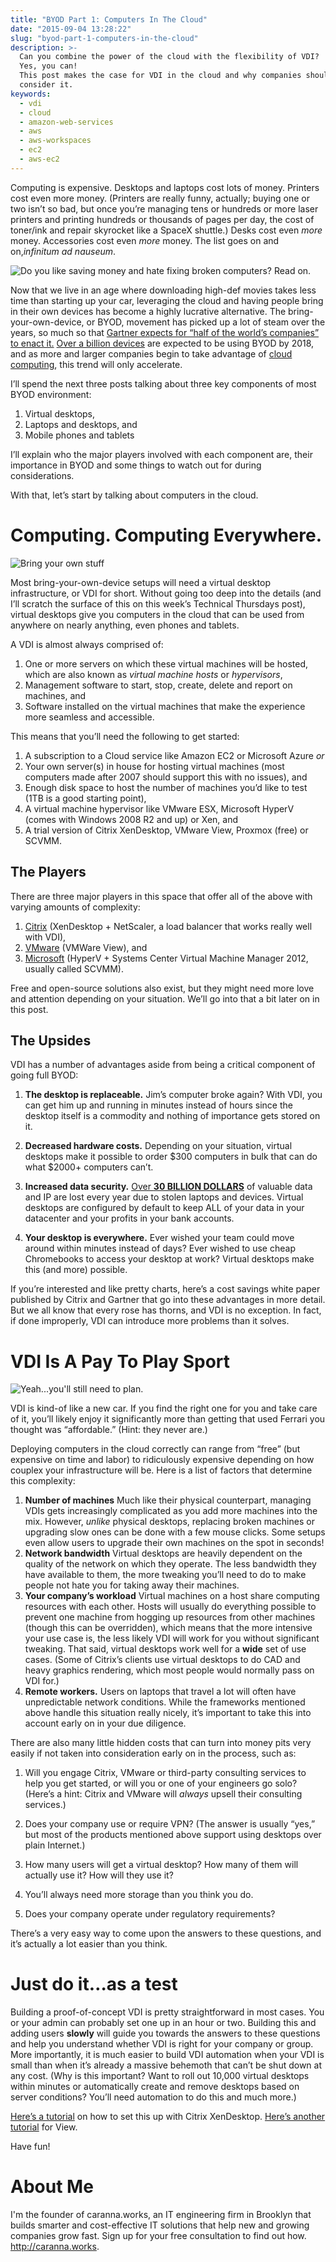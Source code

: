 ```yaml
---
title: "BYOD Part 1: Computers In The Cloud"
date: "2015-09-04 13:28:22"
slug: "byod-part-1-computers-in-the-cloud"
description: >-
  Can you combine the power of the cloud with the flexibility of VDI?
  Yes, you can!
  This post makes the case for VDI in the cloud and why companies should
  consider it.
keywords:
  - vdi
  - cloud
  - amazon-web-services
  - aws
  - aws-workspaces
  - ec2
  - aws-ec2
---
```


Computing is expensive. Desktops and laptops cost lots of money. Printers cost even more money. (Printers are really funny, actually; buying one or two isn’t so bad, but once you’re managing tens or hundreds or more laser printers and printing hundreds or thousands of pages per day, the cost of toner/ink and repair skyrocket like a SpaceX shuttle.) Desks cost even *more* money. Accessories cost even *more* money. The list goes on and on,*infinitum ad nauseum*.

![Do you like saving money and hate fixing broken computers? Read on.](http://www.funny-potato.com/blog/wp-content/uploads/2008/09/money-computers.jpg "")

Now that we live in an age where downloading high-def movies takes less time than starting up your car, leveraging the cloud and having people bring in their own devices has become a highly lucrative alternative. The bring-your-own-device, or BYOD, movement has picked up a lot of steam over the years, so much so that [Gartner expects for “half of the world’s companies” to enact it.](http://www.cio.com/article/2386248/byod/half-of-companies-will-require-byod-by-2017--gartner-says.html "") [Over a billion devices](http://www.eweek.com/mobile/byod-policies-bring-a-billion-devices-to-businesses-by-2018.html "") are expected to be using BYOD by 2018, and as more and larger companies begin to take advantage of [cloud computing](http://blog.caranna.works/2015/08/04/if-your-business-still-uses-servers-youre-probably-doing-it-wrong/ ""), this trend will only accelerate.

I’ll spend the next three posts talking about three key components of most BYOD environment:

1. Virtual desktops,
2. Laptops and desktops, and
3. Mobile phones and tablets

I’ll explain who the major players involved with each component are, their importance in BYOD and some things to watch out for during considerations.<!--more-->

With that, let’s start by talking about computers in the cloud.

# Computing. Computing Everywhere.

![Bring your own stuff](http://cdn2.hubspot.net/hub/80068/file-15697864-jpg/images/byod_(1).jpg "")

Most bring-your-own-device setups will need a virtual desktop infrastructure, or VDI for short. Without going too deep into the details (and I’ll scratch the surface of this on this week’s Technical Thursdays post), virtual desktops give you computers in the cloud that can be used from anywhere on nearly anything, even phones and tablets.

A VDI is almost always comprised of:

1. One or more servers on which these virtual machines will be hosted, which are also known as *virtual machine hosts* or *hypervisors*,
2. Management software to start, stop, create, delete and report on machines, and
3. Software installed on the virtual machines that make the experience more seamless and accessible.

This means that you’ll need the following to get started:

1. A subscription to a Cloud service like Amazon EC2 or Microsoft Azure *or*
2. Your own server(s) in house for hosting virtual machines (most computers made after 2007 should support this with no issues), and
3. Enough disk space to host the number of machines you’d like to test (1TB is a good starting point),
4. A virtual machine hypervisor like VMware ESX, Microsoft HyperV (comes with Windows 2008 R2 and up) or Xen, and
5. A trial version of Citrix XenDesktop, VMware View, Proxmox (free) or SCVMM.

## The Players

There are three major players in this space that offer all of the above with varying amounts of complexity:

1. [Citrix](http://citrix.com/xendesktop "") (XenDesktop + NetScaler, a load balancer that works really well with VDI),
2. [VMware](http://vmware.com/view "") (VMWare View), and
3. [Microsoft](http://microsoft.com/hyper-v "") (HyperV + Systems Center Virtual Machine Manager 2012, usually called SCVMM).

Free and open-source solutions also exist, but they might need more love and attention depending on your situation. We’ll go into that a bit later on in this post.

## The Upsides

VDI has a number of advantages aside from being a critical component of going full BYOD:

1. **The desktop is replaceable.** Jim’s computer broke again? With VDI, you can get him up and running in minutes instead of hours since the desktop itself is a commodity and nothing of importance gets stored on it.

2. **Decreased hardware costs.** Depending on your situation, virtual desktops make it possible to order $300 computers in bulk that can do what $2000+ computers can’t.

3. **Increased data security.** [Over **30 BILLION DOLLARS**](https://www.lookout.com/news-mobile-security/lookout-lost-phones-30-billion "") of valuable data and IP are lost every year due to stolen laptops and devices. Virtual desktops are configured by default to keep ALL of your data in your datacenter and your profits in your bank accounts.

4. **Your desktop is everywhere.** Ever wished your team could move around within minutes instead of days? Ever wished to use cheap Chromebooks to access your desktop at work? Virtual desktops make this (and more) possible.

If you’re interested and like pretty charts, here’s a cost savings white paper published by Citrix and Gartner that go into these advantages in more detail. But we all know that every rose has thorns, and VDI is no exception. In fact, if done improperly, VDI can introduce more problems than it solves.

# VDI Is A Pay To Play Sport

![Yeah...you'll still need to plan.](http://cdn.meme.am/instances/500x/55473354.jpg "")

VDI is kind-of like a new car. If you find the right one for you and take care of it, you’ll likely enjoy it significantly more than getting that used Ferrari you thought was “affordable.” (Hint: they never are.)

Deploying computers in the cloud correctly can range from “free” (but expensive on time and labor) to ridiculously expensive depending on how couplex your infrastructure will be. Here is a list of factors that determine this complexity:

1. **Number of machines** Much like their physical counterpart, managing VDIs gets increasingly complicated as you add more machines into the mix. However, *unlike* physical desktops, replacing broken machines or upgrading slow ones can be done with a few mouse clicks. Some setups even allow users to upgrade their own machines on the spot in seconds!
2. **Network bandwidth** Virtual desktops are heavily dependent on the quality of the network on which they operate. The less bandwidth they have available to them, the more tweaking you’ll need to do to make people not hate you for taking away their machines.
3. **Your company’s workload** Virtual machines on a host share computing resources with each other. Hosts will usually do everything possible to prevent one machine from hogging up resources from other machines (though this can be overridden), which means that the more intensive your use case is, the less likely VDI will work for you without significant tweaking. That said, virtual desktops work well for a **wide** set of use cases. (Some of Citrix’s clients use virtual desktops to do CAD and heavy graphics rendering, which most people would normally pass on VDI for.)
4. **Remote workers.** Users on laptops that travel a lot will often have unpredictable network conditions. While the frameworks mentioned above handle this situation really nicely, it’s important to take this into account early on in your due diligence.

There are also many little hidden costs that can turn into money pits very easily if not taken into consideration early on in the process, such as:

1. Will you engage Citrix, VMware or third-party consulting services to help you get started, or will you or one of your engineers go solo? (Here’s a hint: Citrix and VMware will *always* upsell their consulting services.)

2. Does your company use or require VPN? (The answer is usually “yes,” but most of the products mentioned above support using desktops over plain Internet.)

3. How many users will get a virtual desktop? How many of them will actually use it? How will they use it?

4. You’ll always need more storage than you think you do.

5. Does your company operate under regulatory requirements?

There’s a very easy way to come upon the answers to these questions, and it’s actually a lot easier than you think.

# Just do it…as a test

Building a proof-of-concept VDI is pretty straightforward in most cases. You or your admin can probably set one up in an hour or two. Building this and adding users **slowly** will guide you towards the answers to these questions and help you understand whether VDI is right for your company or group. More importantly, it is much easier to build VDI automation when your VDI is small than when it’s already a massive behemoth that can’t be shut down at any cost. (Why is this important? Want to roll out 10,000 virtual desktops within minutes or automatically create and remove desktops based on server conditions? You’ll need automation to do this and much more.)

[Here’s a tutorial](http://www.learnvdi.com/sites/default/files/documents/XenDesktop%207%20Install%20with%20StoreFront%202.0.pdf "") on how to set this up with Citrix XenDesktop. [Here’s another tutorial](http://www.derekseaman.com/2013/03/vmware-horizon-view-51-install-part-1.html "") for View.

Have fun!

# About Me

I'm the founder of caranna.works, an IT engineering firm in Brooklyn that builds smarter and cost-effective IT solutions that help new and growing companies grow fast. Sign up for your free consultation to find out how. http://caranna.works.
